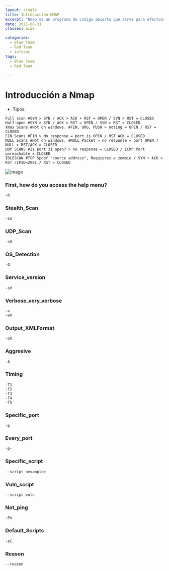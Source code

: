 ```yaml
---
layout: single
title: Introducción NMAP
excerpt: "Nmap es un programa de código abierto que sirve para efectuar rastreo de puertos escrito originalmente por Gordon Lyon y cuyo desarrollo se encuentra hoy a cargo de una comunidad."
date: 2021-08-31
classes: wide

categories:
  - Blue Team
  - Red Team
  - infosec
tags:
  - Blue Team
  - Red Team

---
```



# Introducción a Nmap
- Tipos.
```
Full scan #SYN > SYN / ACK > ACK + RST = OPEN / SYN > RST = CLOSED
Half-open #SYN > SYN / ACK > RST = OPEN / SYN > RST = CLOSED
Xmas Scans #Not on windows. #FIN, URG, PUSH > noting = OPEN / RST = CLOSED
FIN Scans #FIN > No response = port is OPEN / RST ACK = CLOSED
NULL Scans #Not on windows. #NULL Packet > no response = port OPEN / NULL > RST/ACK = CLOSED
UDP SCANS #Is port 31 open? > no response = CLOSED / ICMP Port unreachable = CLOSED
IDLESCAN #TCP Spoof "source address", Requieres a zombie / SYN + ACK > RST /IPID=2001 / RST = CLOSED
```
![image](https://user-images.githubusercontent.com/64669644/88861481-579c9780-d1fe-11ea-845d-b3e381862c6d.png)

### First, how do you access the help menu?
```
-h
```
### Stealth_Scan
```
-sS
```
### UDP_Scan
```
-sU
```
### OS_Detection
```
-O
```
### Service_version 
```
-sV
```
### Verbose_very_verbose
```
-v
-VV
```
### Output_XMLFormat
```
-oX
```
### Aggresive
```
-A
```
### Timing 
```
-T1
-T2
-T3
-T4
-T5
```
### Specific_port
```
-p
```
### Every_port
```
-p-
```
### Specific_script
```
--script <example>
```
### Vuln_script
```
--script vuln
```
### Not_ping
```
-Pn
```
### Default_Scripts
```
-sC
```
### Reason
```
--reason
```
